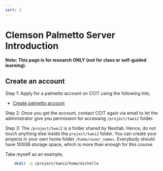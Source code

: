 ```yaml
---
sort: 2
---
```



# Clemson Palmetto Server Introduction 

**Note: This page is for research ONLY (not for class or self-guided learning).**

## Create an account

Step 1: Apply for a palmetto account on CCIT using the following link;

- [Create palmetto account](http://clemson.cherwellondemand.com/CherwellPortal/IT/One-Step/CITIAccount)

Step 2: Once you get the account, contact CCIT again via email to let the administrator give you permission for accessing `/project/twei2` folder.

Step 3: The `/project/twei2` is a folder shared by Nextlab. Hence, do not touch anything else inside the `project/twei2` folder. You can create your projects in your own home folder `/home/<user_name>`. Everybody should have 100GB storage space, which is more than enough for this course. 


Take myself as an example, 

```bash
    mkdir -p /project/twei2/home/michelle
```

